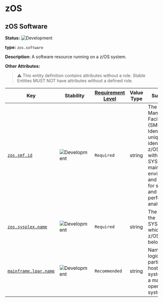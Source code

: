 <!-- NOTE: THIS FILE IS AUTOGENERATED. DO NOT EDIT BY HAND. -->
<!-- see templates/registry/markdown/entity_namespace.md.j2 -->
<!-- markdownlint-capture -->
<!-- markdownlint-disable -->

# zOS

## zOS Software

**Status:** ![Development](https://img.shields.io/badge/-development-blue)

**type:** `zos.software`

**Description:** A software resource running on a z/OS system.

**Other Attributes:**

> :warning: This entity definition contains attributes without a role.
> Stable Entities MUST NOT have attributes without a defined role.

| Key | Stability | [Requirement Level](https://opentelemetry.io/docs/specs/semconv/general/attribute-requirement-level/) | Value Type | Summary | Example Values |
|---|---|---|---|---|---|
| [`zos.smf.id`](/docs/registry/attributes/zos.md) | ![Development](https://img.shields.io/badge/-development-blue) | `Required` | string | The System Management Facility (SMF) Identifier uniquely identified a z/OS system within a SYSPLEX or mainframe environment and is used for system and performance analysis. | `SYS1` |
| [`zos.sysplex.name`](/docs/registry/attributes/zos.md) | ![Development](https://img.shields.io/badge/-development-blue) | `Required` | string | The name of the SYSPLEX to which the z/OS system belongs too. | `SYSPLEX1` |
| [`mainframe.lpar.name`](/docs/registry/attributes/mainframe.md) | ![Development](https://img.shields.io/badge/-development-blue) | `Recommended` | string | Name of the logical partition that hosts a systems with a mainframe operating system. | `LPAR01` |


<!-- markdownlint-restore -->
